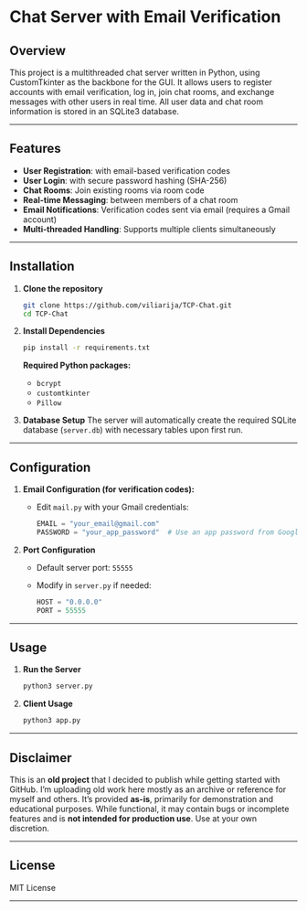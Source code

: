 # **Chat Server with Email Verification**

## **Overview**

This project is a multithreaded chat server written in Python, using CustomTkinter as the backbone for the GUI. It allows users to register accounts with email verification, log in, join chat rooms, and exchange messages with other users in real time. All user data and chat room information is stored in an SQLite3 database.

---

## **Features**

* **User Registration**: with email-based verification codes
* **User Login**: with secure password hashing (SHA-256)
* **Chat Rooms**: Join existing rooms via room code
* **Real-time Messaging**: between members of a chat room
* **Email Notifications**: Verification codes sent via email (requires a Gmail account)
* **Multi-threaded Handling**: Supports multiple clients simultaneously

---

## **Installation**

1. **Clone the repository**

   ```bash
   git clone https://github.com/viliarija/TCP-Chat.git
   cd TCP-Chat
   ```

2. **Install Dependencies**

   ```bash
   pip install -r requirements.txt
   ```

   **Required Python packages:**

   * `bcrypt`
   * `customtkinter`
   * `Pillow`

3. **Database Setup**
   The server will automatically create the required SQLite database (`server.db`) with necessary tables upon first run.

---

## **Configuration**

1. **Email Configuration (for verification codes):**

   * Edit `mail.py` with your Gmail credentials:

     ```python
     EMAIL = "your_email@gmail.com"
     PASSWORD = "your_app_password"  # Use an app password from Google
     ```

2. **Port Configuration**

   * Default server port: `55555`
   * Modify in `server.py` if needed:

     ```python
     HOST = "0.0.0.0"
     PORT = 55555
     ```

---

## **Usage**

1. **Run the Server**

   ```bash
   python3 server.py
   ```

2. **Client Usage**

   ```bash
   python3 app.py
   ```
---

## **Disclaimer**

This is an **old project** that I decided to publish while getting started with GitHub. I’m uploading old work here mostly as an archive or reference for myself and others. It’s provided **as-is**, primarily for demonstration and educational purposes. While functional, it may contain bugs or incomplete features and is **not intended for production use**. Use at your own discretion.

---

## **License**

MIT License

---

